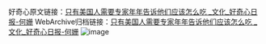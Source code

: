 好奇心原文链接：[只有美国人需要专家年年告诉他们应该怎么吃 _文化_好奇心日报-何姗](https://www.qdaily.com/articles/5427.html)
WebArchive归档链接：[只有美国人需要专家年年告诉他们应该怎么吃 _文化_好奇心日报-何姗](http://web.archive.org/web/20170710230920/http://www.qdaily.com:80/articles/5427.html)
![image](http://ww3.sinaimg.cn/large/007d5XDply1g3wj7qfu6pj30u04m2b29)